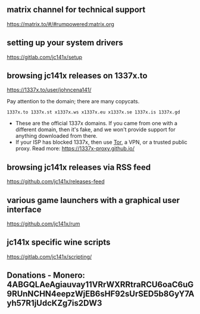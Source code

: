 ## matrix channel for technical support

https://matrix.to/#/#rumpowered:matrix.org

## setting up your system drivers

https://gitlab.com/jc141x/setup

## browsing jc141x releases on 1337x.to

https://1337x.to/user/johncena141/

Pay attention to the domain; there are many copycats.

```
1337x.to 1337x.st x1337x.ws x1337x.eu x1337x.se 1337x.is 1337x.gd
```

- These are the official 1337x domains. If you came from one with a different domain, then it's fake, and we won't provide support for anything downloaded from there.
- If your ISP has blocked 1337x, then use [Tor](https://www.torproject.org/), a VPN, or a trusted public proxy. Read more: https://1337x-proxy.github.io/</pre>

## browsing jc141x releases via RSS feed

https://github.com/jc141x/releases-feed

## various game launchers with a graphical user interface

https://github.com/jc141x/rum

## jc141x specific wine scripts

https://gitlab.com/jc141x/scripting/

## Donations - Monero: 4ABGQLAeAgiauvay11VRrWXRRtraRCU6oaC6uG9RUnNCHN4eepzWjEB6sHF92sUrSED5b8GyY7Ayh57R1jUdcKZg7is2DW3
